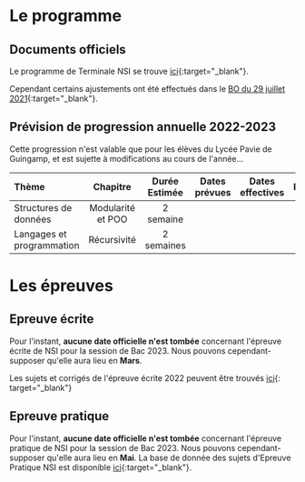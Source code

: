 ﻿# Le programme
## Documents officiels
Le programme de Terminale NSI se trouve [ici](https://cache.media.eduscol.education.fr/file/SPE8_MENJ_25_7_2019/93/3/spe247_annexe_1158933.pdf){:target="_blank"}.

Cependant certains ajustements ont été effectués dans le [BO du 29 juillet 2021](https://www.education.gouv.fr/bo/21/Hebdo30/MENE2121274N.htm){:target="_blank"}.

## Prévision de progression annuelle 2022-2023

Cette progression n'est valable que pour les élèves du Lycée Pavie de Guingamp, et est sujette à modifications au cours de l'année...

| Thème | Chapitre | Durée Estimée | Dates prévues | Dates effectives | Remarques |
| :---  | :---:    | :---:         | :---:         | :---:            | ---:      |
| Structures de données | Modularité et POO | 2 semaine | | | |
| Langages et programmation | Récursivité | 2 semaines |  | | | 


# Les épreuves

## Epreuve écrite

Pour l'instant, **aucune date officielle n'est tombée** concernant l'épreuve écrite de NSI pour la session de Bac 2023. Nous pouvons cependant- supposer qu'elle aura lieu en **Mars**.

Les sujets et corrigés de l'épreuve écrite 2022 peuvent être trouvés [ici](https://www.math93.com/annales-du-bac/bac-specialite-nsi-bac-2021/1054-bac-nsi-2022-metropole-sujets-et-corriges-de-nsi.html){: target="_blank"}

## Epreuve pratique

Pour l'instant, **aucune date officielle n'est tombée** concernant l'épreuve pratique de NSI pour la session de Bac 2023. Nous pouvons cependant- supposer qu'elle aura lieu en **Mai**.
La base de donnée des sujets d'Epreuve Pratique NSI est disponible [ici](https://eduscol.education.fr/2661/banque-des-epreuves-pratiques-de-specialite-nsi){:target="_blank"}.

